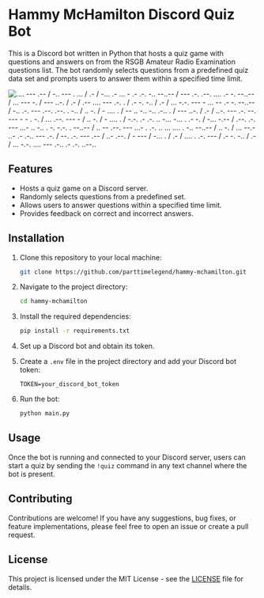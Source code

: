 # Hammy McHamilton Discord Quiz Bot

This is a Discord bot written in Python that hosts a quiz game with questions and answers on from the RSGB Amateur Radio Examination questions list. The bot randomly selects questions from a predefined quiz data set and prompts users to answer them within a specified time limit.

![.... --- .-- / -.. --- . ... / .- / -... .- ... - .- .-. -.. --..-- / --- .-. .--. .... .- -. --..-- / ... --- -. / --- ..-. / .- / .-- .... --- .-. . / .- -. -.. / .- / ... -.-. --- - ... -- .- -. --..-- / -.. .-. --- .--. .--. . -.. / .. -. / - .... . / -- .. -.. -.. .-.. . / --- ..-. / .- / ..-. --- .-. --. --- - - . -. / ... .--. --- - / .. -. / - .... . / -.-. .- .-. .. -... -... . .- -. / -... -.-- / .--. .-. --- ...- .. -.. . -. -.-. . --..-- / .. -- .--. --- ...- . .-. .. ... .... . -.. --..-- / .. -. / ... --.- ..- .- .-.. --- .-. / --. .-. --- .-- / ..- .--. / - --- / -... . / .- / .... . .-. --- / .- -. -.. / .- / ... -.-. .... --- .-.. .- .-. ..--..](docs/hammy.jpg?raw=true "Hammy McHamilton")

## Features

- Hosts a quiz game on a Discord server.
- Randomly selects questions from a predefined set.
- Allows users to answer questions within a specified time limit.
- Provides feedback on correct and incorrect answers.

## Installation

1. Clone this repository to your local machine:

   ```bash
   git clone https://github.com/parttimelegend/hammy-mchamilton.git
   ```

2. Navigate to the project directory:

   ```bash
   cd hammy-mchamilton
   ```

3. Install the required dependencies:

   ```bash
   pip install -r requirements.txt
   ```

4. Set up a Discord bot and obtain its token.

5. Create a `.env` file in the project directory and add your Discord bot token:

   ```plaintext
   TOKEN=your_discord_bot_token
   ```

6. Run the bot:

   ```bash
   python main.py
   ```

## Usage

Once the bot is running and connected to your Discord server, users can start a quiz by sending the `!quiz` command in any text channel where the bot is present.

## Contributing

Contributions are welcome! If you have any suggestions, bug fixes, or feature implementations, please feel free to open an issue or create a pull request.

## License

This project is licensed under the MIT License - see the [LICENSE](LICENSE) file for details.
